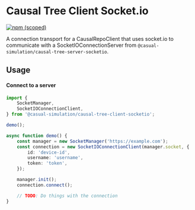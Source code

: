 # Causal Tree Client Socket.io

[![npm (scoped)](https://img.shields.io/npm/v/@casual-simulation/causal-tree-client-socketio.svg)](https://www.npmjs.com/package/@casual-simulation/causal-tree-client-socketio)

A connection transport for a CausalRepoClient that uses socket.io to communicate with a SocketIOConnectionServer from `@casual-simulation/causal-tree-server-socketio`.

## Usage

#### Connect to a server

```typescript
import {
    SocketManager,
    SocketIOConnectionClient,
} from '@casual-simulation/causal-tree-client-socketio';

demo();

async function demo() {
    const manager = new SocketManager('https://example.com');
    const connection = new SocketIOConnectionClient(manager.socket, {
        id: 'device-id',
        username: 'username',
        token: 'token',
    });

    manager.init();
    connection.connect();

    // TODO: Do things with the connection
}
```
